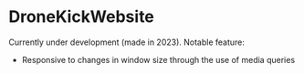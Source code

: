 # DroneKickWebsite

Currently under development (made in 2023). Notable feature:
- Responsive to changes in window size through the use of media queries
